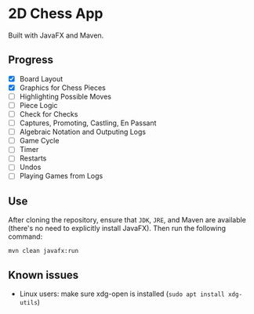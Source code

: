 # 2D Chess App
Built with JavaFX and Maven.

## Progress
- [x] Board Layout
- [x] Graphics for Chess Pieces
- [ ] Highlighting Possible Moves
- [ ] Piece Logic
- [ ] Check for Checks
- [ ] Captures, Promoting, Castling, En Passant
- [ ] Algebraic Notation and Outputing Logs
- [ ] Game Cycle
- [ ] Timer
- [ ] Restarts
- [ ] Undos
- [ ] Playing Games from Logs

## Use
After cloning the repository, ensure that ``JDK``, ``JRE``, and Maven are available (there's no need to explicitly install JavaFX). Then run the following command:

``mvn clean javafx:run``
## Known issues
- Linux users: make sure xdg-open is installed (``sudo apt install xdg-utils``)
